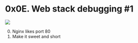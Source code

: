 # 0x0E. Web stack debugging #1

![](https://s3.amazonaws.com/intranet-projects-files/holbertonschool-sysadmin_devops/271/B4eeypV.jpg)

0. Nginx likes port 80
1. Make it sweet and short
